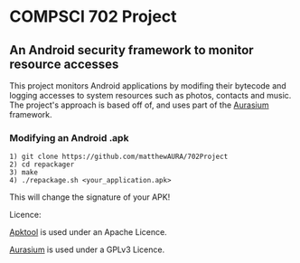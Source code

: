 # COMPSCI 702 Project

## An Android security framework to monitor resource accesses

This project monitors Android applications by modifing their bytecode and logging accesses to system resources such as photos, contacts and music. The project's approach is based off of, and uses part of the [Aurasium](https://github.com/xurubin/aurasium) framework. 

### Modifying an Android .apk

```
1) git clone https://github.com/matthewAURA/702Project
2) cd repackager
3) make
4) ./repackage.sh <your_application.apk>
```

This will change the signature of your APK!

Licence:

[Apktool](https://github.com/iBotPeaches/Apktool) is used under an Apache Licence.

[Aurasium](https://github.com/xurubin/aurasium) is used under a GPLv3 Licence.
